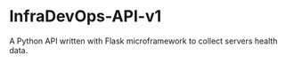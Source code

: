 # InfraDevOps-API-v1
A Python API written with Flask microframework to collect servers health data.

